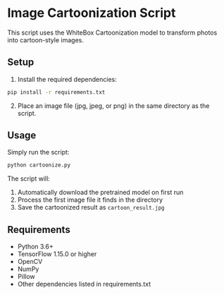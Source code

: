 # Image Cartoonization Script

This script uses the WhiteBox Cartoonization model to transform photos into cartoon-style images.

## Setup

1. Install the required dependencies:
```bash
pip install -r requirements.txt
```

2. Place an image file (jpg, jpeg, or png) in the same directory as the script.

## Usage

Simply run the script:
```bash
python cartoonize.py
```

The script will:
1. Automatically download the pretrained model on first run
2. Process the first image file it finds in the directory
3. Save the cartoonized result as `cartoon_result.jpg`

## Requirements
- Python 3.6+
- TensorFlow 1.15.0 or higher
- OpenCV
- NumPy
- Pillow
- Other dependencies listed in requirements.txt 